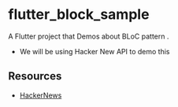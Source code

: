 # flutter_block_sample

A Flutter project that Demos about BLoC pattern .

- We will be using Hacker New API to demo this

## Resources 
- [HackerNews](https://github.com/HackerNews/API)
